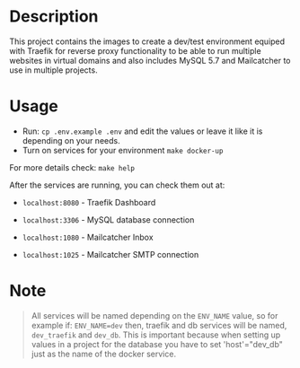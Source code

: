 # Description

This project contains the images to create a dev/test environment equiped with Traefik for reverse proxy functionality to be able to run multiple websites in virtual domains and also includes MySQL 5.7 and Mailcatcher to use in multiple projects.

# Usage

- Run: `cp .env.example .env` and edit the values or leave it like it is depending on your needs.
- Turn on services for your environment `make docker-up`

For more details check: `make help`

After the services are running, you can check them out at:

- `localhost:8080` - Traefik Dashboard

- `localhost:3306` - MySQL database connection

- `localhost:1080` - Mailcatcher Inbox

- `localhost:1025` - Mailcatcher SMTP connection


# Note

> All services will be named depending on the `ENV_NAME` value, so for example if: `ENV_NAME=dev` then, traefik and db services will be named, `dev_traefik` and `dev_db`. This is important because when setting up values in a project for the database you have to set 'host'="dev_db" just as the name of the docker service.